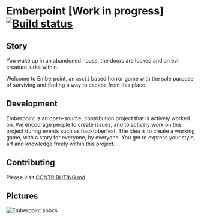 # Emberpoint [Work in progress] [![Build status](https://ci.appveyor.com/api/projects/status/b9d774n1ygvdo9cc/branch/master?svg=true)](https://ci.appveyor.com/project/Venom0us/emberpoint/branch/master)

## Story

You wake up in an abandoned house, the doors are locked and an evil creature lurks within.

Welcome to Emberpoint, an `ascii` based horror game with the sole purpose of surviving and finding
a way to escape from this place.

## Development

Emberpoint is an open-source, contribution project that is actively worked on.
We encourage people to create issues, and to actively work on this project during
events such as hacktoberfest. The idea is to create a working game, with a story for everyone, by everyone. 
You get to express your style, art and knowledge freely within this project.

## Contributing

Please visit [CONTRIBUTING.md](https://github.com/Venom0us/Emberpoint/blob/master/CONTRIBUTING.md)

## Pictures

![Emberpoint](https://user-images.githubusercontent.com/20340184/68163408-bcbaa980-ff5a-11e9-92be-3c72aa10bed1.png)
abbcs

